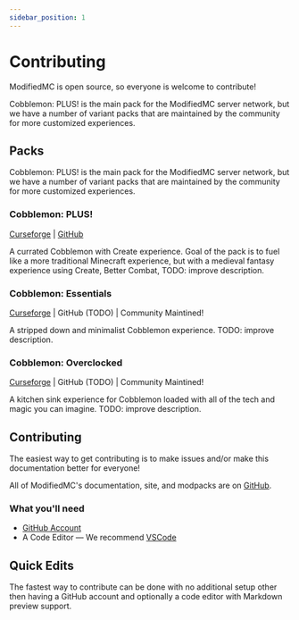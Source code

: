 ```yaml
---
sidebar_position: 1
---
```


# Contributing

ModifiedMC is open source, so everyone is welcome to contribute!

Cobblemon: PLUS! is the main pack for the ModifiedMC server network, but we have a number of variant packs that are maintained by the community for more customized experiences.

## Packs

Cobblemon: PLUS! is the main pack for the ModifiedMC server network, but we have a number of variant packs that are maintained by the community for more customized experiences.

### Cobblemon: PLUS!

[Curseforge](https://www.curseforge.com/minecraft/modpacks/modified-cobblemon-plus) | [GitHub](https://github.com/ModifiedMC/Cobblemon_Plus)

A currated Cobblemon with Create experience. Goal of the pack is to fuel like a more traditional Minecraft experience, but with a medieval fantasy experience using Create, Better Combat, TODO: improve description.

### Cobblemon: Essentials

[Curseforge](https://www.curseforge.com/minecraft/modpacks/modified-cobblemon) | GitHub (TODO) | Community Maintined!

A stripped down and minimalist Cobblemon experience. TODO: improve description.

### Cobblemon: Overclocked

[Curseforge](https://www.curseforge.com/minecraft/modpacks/modified-cobblemon) | GitHub (TODO) | Community Maintined!

A kitchen sink experience for Cobblemon loaded with all of the tech and magic you can imagine. TODO: improve description.

## Contributing

The easiest way to get contributing is to make issues and/or make this documentation better for everyone!

All of ModifiedMC's documentation, site, and modpacks are on [GitHub](https://docs.github.com/en/get-started/start-your-journey/about-github-and-git).

### What you'll need

- [GitHub Account](https://docs.github.com/en/get-started/start-your-journey/creating-an-account-on-github)
- A Code Editor — We recommend [VSCode](https://code.visualstudio.com/)

## Quick Edits

The fastest way to contribute can be done with no additional setup other then having a GitHub account and optionally a code editor with Markdown preview support.


